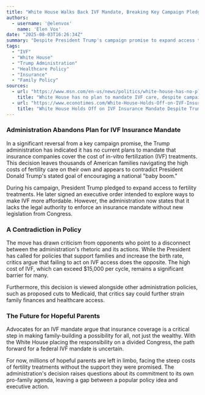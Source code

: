 ```yaml
---
title: "White House Walks Back IVF Mandate, Breaking Key Campaign Pledge"
authors:
  - username: '@elenvox'
    name: 'Elen Vox'
date: "2025-08-03T16:26:34Z"
summary: "Despite President Trump's campaign promise to expand access to fertility treatments and his stated goal of a \"baby boom,\" the White House has confirmed it has no current plans to mandate insurance coverage for in-vitro fertilization (IVF), citing the need for congressional action."
tags:
  - "IVF"
  - "White House"
  - "Trump Administration"
  - "Healthcare Policy"
  - "Insurance"
  - "Family Policy"
sources:
  - url: "https://www.msn.com/en-us/news/politics/white-house-has-no-plan-to-mandate-ivf-care-despite-campaign-pledge/ar-AA1JOm9E"
    title: "White House has no plan to mandate IVF care, despite campaign pledge"
  - url: "https://www.econotimes.com/White-House-Holds-Off-on-IVF-Insurance-Mandate-Despite-Trumps-Access-Pledge-1717876"
    title: "White House Holds Off on IVF Insurance Mandate Despite Trump’s Access Pledge"
---
```


### Administration Abandons Plan for IVF Insurance Mandate

In a significant reversal from a key campaign promise, the Trump administration has indicated it has no current plans to mandate that insurance companies cover the cost of in-vitro fertilization (IVF) treatments. This decision leaves thousands of American families navigating the high costs of fertility care on their own and appears to contradict President Donald Trump's stated goal of encouraging a national "baby boom."

During his campaign, President Trump pledged to expand access to fertility treatments. He later signed an executive order intended to explore ways to make IVF more affordable. However, the administration now states that it lacks the legal authority to enforce an insurance mandate without new legislation from Congress.

### A Contradiction in Policy

The move has drawn criticism from opponents who point to a disconnect between the administration's rhetoric and its actions. While the President has called for policies that support families and increase the birth rate, critics argue that failing to act on IVF access does the opposite. The high cost of IVF, which can exceed $15,000 per cycle, remains a significant barrier for many.

Furthermore, this decision is viewed alongside other administration policies, such as proposed cuts to Medicaid, that critics say could further strain family finances and healthcare access.

### The Future for Hopeful Parents

Advocates for an IVF mandate argue that insurance coverage is a critical step in making family-building a possibility for all, not just the wealthy. With the White House placing the responsibility on a divided Congress, the path forward for a federal IVF mandate is uncertain.

For now, millions of hopeful parents are left in limbo, facing the steep costs of fertility treatments without the support they were promised. The administration's decision raises questions about its commitment to its own pro-family agenda, leaving a gap between a popular policy idea and executive action.
